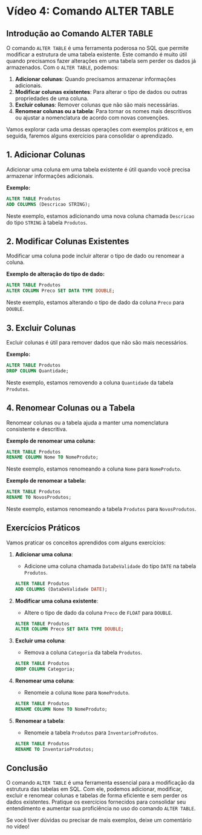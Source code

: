 # Vídeo 4: Comando ALTER TABLE

## Introdução ao Comando ALTER TABLE

O comando `ALTER TABLE` é uma ferramenta poderosa no SQL que permite modificar a estrutura de uma tabela existente. Este comando é muito útil quando precisamos fazer alterações em uma tabela sem perder os dados já armazenados. Com o `ALTER TABLE`, podemos:

1. **Adicionar colunas**: Quando precisamos armazenar informações adicionais.
2. **Modificar colunas existentes**: Para alterar o tipo de dados ou outras propriedades de uma coluna.
3. **Excluir colunas**: Remover colunas que não são mais necessárias.
4. **Renomear colunas ou a tabela**: Para tornar os nomes mais descritivos ou ajustar a nomenclatura de acordo com novas convenções.

Vamos explorar cada uma dessas operações com exemplos práticos e, em seguida, faremos alguns exercícios para consolidar o aprendizado.

## 1. Adicionar Colunas

Adicionar uma coluna em uma tabela existente é útil quando você precisa armazenar informações adicionais. 

**Exemplo:**

```sql
ALTER TABLE Produtos
ADD COLUMNS (Descricao STRING);
```

Neste exemplo, estamos adicionando uma nova coluna chamada `Descricao` do tipo `STRING` à tabela `Produtos`.

## 2. Modificar Colunas Existentes

Modificar uma coluna pode incluir alterar o tipo de dado ou renomear a coluna. 

**Exemplo de alteração do tipo de dado:**

```sql
ALTER TABLE Produtos
ALTER COLUMN Preco SET DATA TYPE DOUBLE;
```

Neste exemplo, estamos alterando o tipo de dado da coluna `Preco` para `DOUBLE`.

## 3. Excluir Colunas

Excluir colunas é útil para remover dados que não são mais necessários. 

**Exemplo:**

```sql
ALTER TABLE Produtos
DROP COLUMN Quantidade;
```

Neste exemplo, estamos removendo a coluna `Quantidade` da tabela `Produtos`.

## 4. Renomear Colunas ou a Tabela

Renomear colunas ou a tabela ajuda a manter uma nomenclatura consistente e descritiva. 

**Exemplo de renomear uma coluna:**

```sql
ALTER TABLE Produtos
RENAME COLUMN Nome TO NomeProduto;
```

Neste exemplo, estamos renomeando a coluna `Nome` para `NomeProduto`.

**Exemplo de renomear a tabela:**

```sql
ALTER TABLE Produtos
RENAME TO NovosProdutos;
```

Neste exemplo, estamos renomeando a tabela `Produtos` para `NovosProdutos`.

## Exercícios Práticos

Vamos praticar os conceitos aprendidos com alguns exercícios:

1. **Adicionar uma coluna**:
   - Adicione uma coluna chamada `DataDeValidade` do tipo `DATE` na tabela `Produtos`.

   ```sql
   ALTER TABLE Produtos
   ADD COLUMNS (DataDeValidade DATE);
   ```

2. **Modificar uma coluna existente**:
   - Altere o tipo de dado da coluna `Preco` de `FLOAT` para `DOUBLE`.

   ```sql
   ALTER TABLE Produtos
   ALTER COLUMN Preco SET DATA TYPE DOUBLE;
   ```

3. **Excluir uma coluna**:
   - Remova a coluna `Categoria` da tabela `Produtos`.

   ```sql
   ALTER TABLE Produtos
   DROP COLUMN Categoria;
   ```

4. **Renomear uma coluna**:
   - Renomeie a coluna `Nome` para `NomeProduto`.

   ```sql
   ALTER TABLE Produtos
   RENAME COLUMN Nome TO NomeProduto;
   ```

5. **Renomear a tabela**:
   - Renomeie a tabela `Produtos` para `InventarioProdutos`.

   ```sql
   ALTER TABLE Produtos
   RENAME TO InventarioProdutos;
   ```

## Conclusão

O comando `ALTER TABLE` é uma ferramenta essencial para a modificação da estrutura das tabelas em SQL. Com ele, podemos adicionar, modificar, excluir e renomear colunas e tabelas de forma eficiente e sem perder os dados existentes. Pratique os exercícios fornecidos para consolidar seu entendimento e aumentar sua proficiência no uso do comando `ALTER TABLE`.

Se você tiver dúvidas ou precisar de mais exemplos, deixe um comentário no vídeo!
